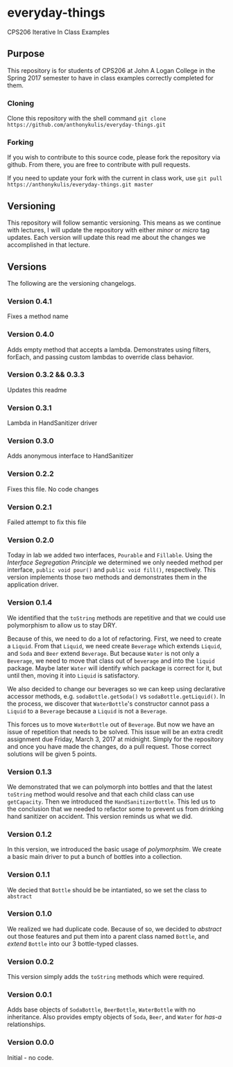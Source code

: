 # everyday-things
CPS206 Iterative In Class Examples

## Purpose
This repository is for students of CPS206 at John A Logan College in the Spring 2017 semester to have in class examples correctly completed for them. 

### Cloning
Clone this repository with the shell command `git clone https://github.com/anthonykulis/everyday-things.git`

### Forking
If you wish to contribute to this source code, please fork the repository via github. From there, you are free to contribute with pull requests.

If you need to update your fork with the current in class work, use `git pull https://anthonykulis/everyday-things.git master`

## Versioning
This repository will follow semantic versioning. This means as we continue with lectures, I will update the repository with either *minor* or *micro* tag updates. Each version will update this read me about the changes we accomplished in that lecture.

## Versions
The following are the versioning changelogs.

### Version 0.4.1
Fixes a method name 

### Version 0.4.0
Adds empty method that accepts a lambda. Demonstrates using filters, forEach, and passing custom lambdas to override class behavior.

### Version 0.3.2 && 0.3.3
Updates this readme

### Version 0.3.1
Lambda in HandSanitizer driver

### Version 0.3.0
Adds anonymous interface to HandSanitizer

### Version 0.2.2
Fixes this file. No code changes

### Version 0.2.1
Failed attempt to fix this file

### Version 0.2.0
Today in lab we added two interfaces, `Pourable` and `Fillable`. Using the *Interface Segregation Principle* we determined we only needed method per interface, `public void pour()` and `public void fill()`, respectively. This version implements those two methods and demonstrates them in the application driver.

### Version 0.1.4
We identified that the `toString` methods are repetitive and that we could use polymorphism to allow us to stay DRY.

Because of this, we need to do a lot of refactoring. First, we need to create a `Liquid`. From that `Liquid`, we need create `Beverage` which extends `Liquid`, and `Soda` and `Beer` extend `Beverage`. But because `Water` is not only a `Beverage`, we need to move that class out of `beverage` and into the `liquid` package. Maybe later `Water` will identify which package is correct for it, but until then, moving it into `Liquid` is satisfactory.

We also decided to change our beverages so we can keep using declarative accessor methods, e.g. `sodaBottle.getSoda()` vs `sodaBottle.getLiquid()`. In the process, we discover that `WaterBottle`'s constructor cannot pass a `Liquid` to a `Beverage` because a `Liquid` is not a `Beverage`. 

This forces us to move `WaterBottle` out of `Beverage`. But now we have an issue of repetition that needs to be solved. This issue will be an extra credit assignment due Friday, March 3, 2017 at midnight. Simply for the repository and once you have made the changes, do a pull request. Those correct solutions will be given 5 points. 





### Version 0.1.3
We demonstrated that we can polymorph into bottles and that the latest `toString` method would resolve and that each child class can use `getCapacity`. Then we introduced the `HandSanitizerBottle`. This led us to the conclusion that we needed to refactor some to prevent us from drinking hand sanitizer on accident. This version reminds us what we did.

### Version 0.1.2
In this version, we introduced the basic usage of *polymorphsim*. We create a basic main driver to put a bunch of bottles into a collection.

### Version 0.1.1
We decied that `Bottle` should be be intantiated, so we set the class to `abstract`

### Version 0.1.0
We realized we had duplicate code. Because of so, we decided to *abstract* out those features and put them into a parent class named `Bottle`, and *extend* `Bottle` into our 3 bottle-typed classes.

### Version 0.0.2
This version simply adds the `toString` methods which were required.

### Version 0.0.1
Adds base objects of `SodaBottle`, `BeerBottle`, `WaterBottle` with no inheritance. Also provides empty objects of `Soda`, `Beer`, and `Water` for *has-a* relationships.

### Version 0.0.0
Initial - no code.




